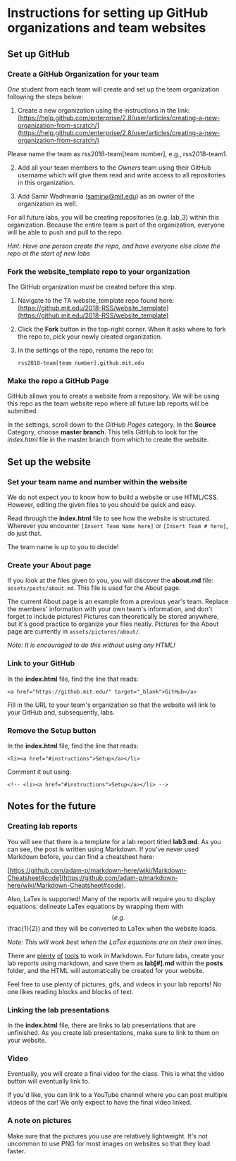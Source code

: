 
# Instructions for setting up GitHub organizations and team websites

## Set up GitHub

### Create a GitHub Organization for your team

*One* student from each team will create and set up the team organization following the steps below:

1. Create a new organization using the instructions in the link: [https://help.github.com/enterprise/2.8/user/articles/creating-a-new-organization-from-scratch/](https://help.github.com/enterprise/2.8/user/articles/creating-a-new-organization-from-scratch/)

Please name the team as rss2018-team[team number], e.g., rss2018-team1.

2. Add all your team members to the *Owners* team using their GitHub username which will give them read and write access to all repositories in this organization.

3. Add Samir Wadhwania (samirw@mit.edu) as an owner of the organization as well.

For all future labs, you will be creating repositories (e.g. lab_3) within this organization. Because the entire team is part of the organization, everyone will be able to push and pull to the repo.

*Hint: Have one person create the repo, and have everyone else clone the repo at the start of new labs*

### Fork the website_template repo to your organization

The GitHub organization *must* be created before this step.

1. Navigate to the TA website_template repo found here: [https://github.mit.edu/2018-RSS/website_template](https://github.mit.edu/2018-RSS/website_template)

2. Click the **Fork** button in the top-right corner. When it asks where to fork the repo to, pick your newly created organization.

3. In the settings of the repo, rename the repo to: 

	`rss2018-team[team number].github.mit.edu`

### Make the repo a GitHub Page

GitHub allows you to create a website from a repository. We will be using this repo as the team website repo where all future lab reports will be submitted.

In the settings, scroll down to the *GitHub Pages* category. In the **Source** Category, choose **master branch**. This tells GitHub to look for the *index.html* file in the master branch from which to create the website.

## Set up the website

### Set your team name and number within the website

We do not expect you to know how to build a website or use HTML/CSS. However, editing the given files to you should be quick and easy.

Read through the **index.html** file to see how the website is structured. Wherever you encounter `[Insert Team Name here]` or `[Insert Team # here]`, do just that.

The team name is up to you to decide!

### Create your About page

If you look at the files given to you, you will discover the **about.md** file: ```assets/posts/about.md```. This file is used for the About page.

The current About page is an example from a previous year's team. Replace the members' information with your own team's information, and don't forget to include pictures! Pictures can theoretically be stored anywhere, but it's good practice to organize your files neatly. Pictures for the About page are currently in ```assets/pictures/about/```.

*Note: It is encouraged to do this without using any HTML!*

### Link to your GitHub

In the **index.html** file, find the line that reads:

```<a href="https://github.mit.edu/" target="_blank">GitHub</a>```

Fill in the URL to your team's organization so that the website will link to your GitHub and, subsequently, labs.

### Remove the Setup button

In the **index.html** file, find the line that reads:

```<li><a href="#instructions">Setup</a></li>```

Comment it out using:

```<!-- <li><a href="#instructions">Setup</a></li> -->``` 

## Notes for the future

### Creating lab reports

You will see that there is a template for a lab report titled **lab3.md**. As you can see, the post is written using Markdown. If you've never used Markdown before, you can find a cheatsheet here: 

[https://github.com/adam-p/markdown-here/wiki/Markdown-Cheatsheet#code](https://github.com/adam-p/markdown-here/wiki/Markdown-Cheatsheet#code).

Also, LaTex is supported! Many of the reports will require you to display equations: delineate LaTex equations by wrapping them with $$ (e.g. $$\frac{1}{2}) and they will be converted to LaTex when the website loads.

*Note: This will work best when the LaTex equations are on their own lines.*

There are [plenty](https://stackedit.io/app) [of](https://dillinger.io/) [tools](http://jbt.github.io/markdown-editor/) to work in Markdown. For future labs, create your lab reports using markdown, and save them as **lab[#].md** within the **posts** folder, and the HTML will automatically be created for your website.

Feel free to use plenty of pictures, gifs, and videos in your lab reports! No one likes reading blocks and blocks of text.

### Linking the lab presentations

In the **index.html** file, there are links to lab presentations that are unfinished. As you create lab presentations, make sure to link to them on your website.

### Video

Eventually, you will create a final video for the class. This is what the video button will eventually link to.

If you'd like, you can link to a YouTube channel where you can post multiple videos of the car! We only expect to have the final video linked. 	

### A note on pictures

Make sure that the pictures you use are relatively lightweight. It's not uncommon to use PNG for most images on websites so that they load faster.